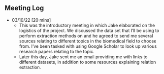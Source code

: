 ## Meeting Log

* 03/10/22 [20 mins]
    * This was the introductory meeting in which Jake elaborated on the logistics of the project. We discussed the data set that I’ll be using to perform extraction methods on and he agreed to send me several sources relating to different topics in the biomedical field to choose from. I’ve been tasked with using Google Scholar to look up various research papers relating to the topic.
    * Later this day, Jake sent me an email providing me with links to different datasets, in addition to some resources explaining relation extraction.
